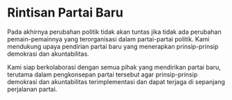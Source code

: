 # Rintisan Partai Baru

Pada akhirnya perubahan politik tidak akan tuntas jika tidak ada perubahan pemain-pemainnya yang terorganisasi dalam partai-partai politik. Kami mendukung upaya pendirian partai baru yang menerapkan prinsip-prinsip demokrasi dan akuntabilitas.

Kami siap berkolaborasi dengan semua pihak yang mendirikan partai baru, terutama dalam pengkonsepan partai tersebut agar prinsip-prinsip demokrasi dan akuntabilitas terimplementasi dan dapat terjaga di sepanjang perjalanan partai.
